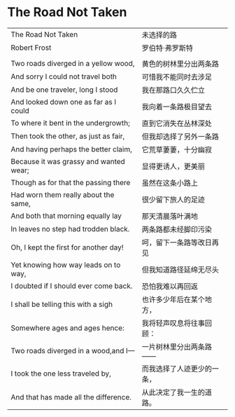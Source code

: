 # The Road Not Taken

|    |    |
| -- | -- |
| The Road Not Taken | 未选择的路      |
| Robert Frost       | 罗伯特·弗罗斯特 |
|    |    |
| Two roads diverged in a yellow wood,   | 黄色的树林里分出两条路    |
| And sorry I could not travel both      | 可惜我不能同时去涉足      |
| And be one traveler, long I stood      | 我在那路口久久伫立        |
| And looked down one as far as I could  | 我向着一条路极目望去      |
| To where it bent in the undergrowth;   | 直到它消失在丛林深处      |
| Then took the other, as just as fair,  | 但我却选择了另外一条路    |
| And having perhaps the better claim,   | 它荒草萋萋，十分幽寂      |
| Because it was grassy and wanted wear; | 显得更诱人，更美丽        |
| Though as for that the passing there   | 虽然在这条小路上          |
| Had worn them really about the same,   | 很少留下旅人的足迹        |
| And both that morning equally lay      | 那天清晨落叶满地          |
| In leaves no step had trodden black.   | 两条路都未经脚印污染      |
| Oh, I kept the first for another day!  | 呵，留下一条路等改日再见  |
| Yet knowing how way leads on to way,   | 但我知道路径延绵无尽头    |
| I doubted if I should ever come back.  | 恐怕我难以再回返          |
| I shall be telling this with a sigh    | 也许多少年后在某个地方，  |
| Somewhere ages and ages hence:         | 我将轻声叹息将往事回顾：  |
| Two roads diverged in a wood,and I—    | 一片树林里分出两条路——    |
| I took the one less traveled by,       | 而我选择了人迹更少的一条，|
| And that has made all the difference.  | 从此决定了我一生的道路。  |

